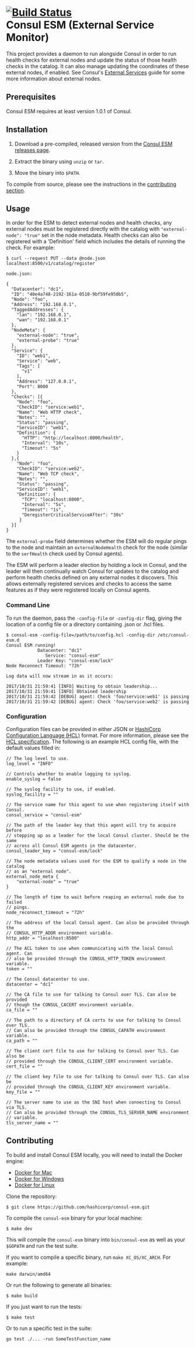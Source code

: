 [![Build Status](https://travis-ci.org/hashicorp/consul-esm.svg?branch=master)](https://travis-ci.org/hashicorp/consul-esm)  
Consul ESM (External Service Monitor)
================

This project provides a daemon to run alongside Consul in order to run health checks
for external nodes and update the status of those health checks in the catalog. It can also
manage updating the coordinates of these external nodes, if enabled. See Consul's
[External Services](https://www.consul.io/docs/guides/external.html) guide for some more information
about external nodes.

## Prerequisites

Consul ESM requires at least version 1.0.1 of Consul.

## Installation

1. Download a pre-compiled, released version from the [Consul ESM releases page][releases].

1. Extract the binary using `unzip` or `tar`.

1. Move the binary into `$PATH`.

To compile from source, please see the instructions in the
[contributing section](#contributing).

## Usage

In order for the ESM to detect external nodes and health checks, any external nodes must be registered
directly with the catalog with `"external-node": "true"` set in the node metadata. Health checks can
also be registered with a 'Definition' field which includes the details of running the check. For example:

```
$ curl --request PUT --data @node.json localhost:8500/v1/catalog/register

node.json:

{
  "Datacenter": "dc1",
  "ID": "40e4a748-2192-161a-0510-9bf59fe950b5",
  "Node": "foo",
  "Address": "192.168.0.1",
  "TaggedAddresses": {
    "lan": "192.168.0.1",
    "wan": "192.168.0.1"
  },
  "NodeMeta": {
    "external-node": "true",
    "external-probe": "true"
  },
  "Service": {
    "ID": "web1",
    "Service": "web",
    "Tags": [
      "v1"
    ],
    "Address": "127.0.0.1",
    "Port": 8000
  },
  "Checks": [{
    "Node": "foo",
    "CheckID": "service:web1",
    "Name": "Web HTTP check",
    "Notes": "",
    "Status": "passing",
    "ServiceID": "web1",
    "Definition": {
      "HTTP": "http://localhost:8000/health",
      "Interval": "10s",
      "Timeout": "5s"
    }
  },{
    "Node": "foo",
    "CheckID": "service:web2",
    "Name": "Web TCP check",
    "Notes": "",
    "Status": "passing",
    "ServiceID": "web1",
    "Definition": {
      "TCP": "localhost:8000",
      "Interval": "5s",
      "Timeout": "1s",
      "DeregisterCriticalServiceAfter": "30s"
     }
  }]
}
```

The `external-probe` field determines whether the ESM will do regular pings to the node and
maintain an `externalNodeHealth` check for the node (similar to the `serfHealth` check used
by Consul agents).

The ESM will perform a leader election by holding a lock in Consul, and the leader will then
continually watch Consul for updates to the catalog and perform health checks defined on any
external nodes it discovers. This allows externally registered services and checks to access
the same features as if they were registered locally on Consul agents.

### Command Line
To run the daemon, pass the `-config-file` or `-config-dir` flag, giving the location of a config file
or a directory containing .json or .hcl files.

```
$ consul-esm -config-file=/path/to/config.hcl -config-dir /etc/consul-esm.d
Consul ESM running!
            Datacenter: "dc1"
               Service: "consul-esm"
            Leader Key: "consul-esm/lock"
Node Reconnect Timeout: "72h"

Log data will now stream in as it occurs:

2017/10/31 21:59:41 [INFO] Waiting to obtain leadership...
2017/10/31 21:59:41 [INFO] Obtained leadership
2017/10/31 21:59:42 [DEBUG] agent: Check 'foo/service:web1' is passing
2017/10/31 21:59:42 [DEBUG] agent: Check 'foo/service:web2' is passing
```

### Configuration

Configuration files can be provided in either JSON or [HashiCorp Configuration Language (HCL)][HCL] format.
For more information, please see the [HCL specification][HCL]. The following is an example HCL config file,
with the default values filled in:

```hcl
// The log level to use.
log_level = "INFO"

// Controls whether to enable logging to syslog.
enable_syslog = false

// The syslog facility to use, if enabled.
syslog_facility = ""

// The service name for this agent to use when registering itself with Consul.
consul_service = "consul-esm"

// The path of the leader key that this agent will try to acquire before
// stepping up as a leader for the local Consul cluster. Should be the same
// across all Consul ESM agents in the datacenter.
consul_leader_key = "consul-esm/lock"

// The node metadata values used for the ESM to qualify a node in the catalog
// as an "external node".
external_node_meta {
    "external-node" = "true"
}

// The length of time to wait before reaping an external node due to failed
// pings.
node_reconnect_timeout = "72h"

// The address of the local Consul agent. Can also be provided through the
// CONSUL_HTTP_ADDR environment variable.
http_addr = "localhost:8500"

// The ACL token to use when communicating with the local Consul agent. Can
// also be provided through the CONSUL_HTTP_TOKEN environment variable.
token = ""

// The Consul datacenter to use.
datacenter = "dc1"

// The CA file to use for talking to Consul over TLS. Can also be provided
// though the CONSUL_CACERT environment variable.
ca_file = ""

// The path to a directory of CA certs to use for talking to Consul over TLS.
// Can also be provided through the CONSUL_CAPATH environment variable.
ca_path = ""

// The client cert file to use for talking to Consul over TLS. Can also be
// provided through the CONSUL_CLIENT_CERT environment variable.
cert_file = ""

// The client key file to use for talking to Consul over TLS. Can also be
// provided through the CONSUL_CLIENT_KEY environment variable.
key_file = ""

// The server name to use as the SNI host when connecting to Consul via TLS.
// Can also be provided through the CONSUL_TLS_SERVER_NAME environment
// variable.
tls_server_name = ""

```

[HCL]: https://github.com/hashicorp/hcl "HashiCorp Configuration Language (HCL)"

## Contributing

To build and install Consul ESM locally, you will need to install the
Docker engine:

- [Docker for Mac](https://docs.docker.com/engine/installation/mac/)
- [Docker for Windows](https://docs.docker.com/engine/installation/windows/)
- [Docker for Linux](https://docs.docker.com/engine/installation/linux/ubuntulinux/)

Clone the repository:

```shell
$ git clone https://github.com/hashicorp/consul-esm.git
```

To compile the `consul-esm` binary for your local machine:

```shell
$ make dev
```

This will compile the `consul-esm` binary into `bin/consul-esm` as
well as your `$GOPATH` and run the test suite.

If you want to compile a specific binary, run `make XC_OS/XC_ARCH`. 
For example:
```
make darwin/amd64
```

Or run the following to generate all binaries:

```shell
$ make build
```

If you just want to run the tests:

```shell
$ make test
```

Or to run a specific test in the suite:

```shell
go test ./... -run SomeTestFunction_name
```

[releases]: https://releases.hashicorp.com/consul-esm "Consul ESM Releases"
